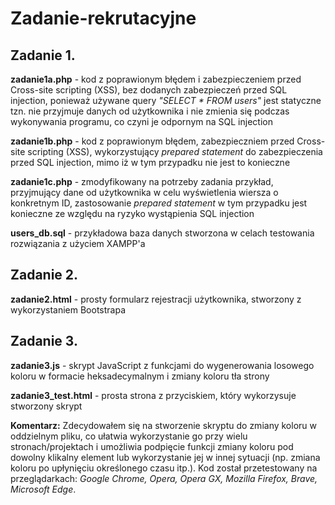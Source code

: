 # Zadanie-rekrutacyjne


## Zadanie 1.

**zadanie1a.php** - kod z poprawionym błędem i zabezpieczeniem przed Cross-site scripting (XSS), bez dodanych zabezpieczeń przed SQL injection, ponieważ używane query *"SELECT * FROM users"* jest statyczne tzn. nie przyjmuje danych od użytkownika i nie zmienia się podczas wykonywania programu, co czyni je odpornym na SQL injection

**zadanie1b.php** - kod z poprawionym błędem, zabezpieczniem przed Cross-site scripting (XSS), wykorzystujący *prepared statement* do zabezpieczenia przed SQL injection, mimo iż w tym przypadku nie jest to konieczne

**zadanie1c.php** - zmodyfikowany na potrzeby zadania przykład, przyjmujący dane od użytkownika w celu wyświetlenia wiersza o konkretnym ID, zastosowanie *prepared statement* w tym przypadku jest konieczne ze względu na ryzyko wystąpienia SQL injection

**users_db.sql** - przykładowa baza danych stworzona w celach testowania rozwiązania z użyciem XAMPP'a

## Zadanie 2.

**zadanie2.html** - prosty formularz rejestracji użytkownika, stworzony z wykorzystaniem Bootstrapa

## Zadanie 3.

**zadanie3.js** - skrypt JavaScript z funkcjami do wygenerowania losowego koloru w formacie heksadecymalnym i zmiany koloru tła strony

**zadanie3_test.html** - prosta strona z przyciskiem, który wykorzysuje stworzony skrypt

**Komentarz:** Zdecydowałem się na stworzenie skryptu do zmiany koloru w oddzielnym pliku, co ułatwia wykorzystanie go przy wielu stronach/projektach i umożliwia podpięcie funkcji zmiany koloru pod dowolny klikalny element lub wykorzystanie jej w innej sytuacji (np. zmiana koloru po upłynięciu określonego czasu itp.). Kod został przetestowany na przeglądarkach: *Google Chrome, Opera, Opera GX, Mozilla Firefox, Brave, Microsoft Edge*.
